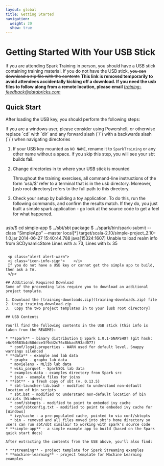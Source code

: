```yaml
---
layout: global
title: Getting Started
navigation:
  weight: 20
  show: true
---
```


# Getting Started With Your USB Stick

If you are attending Spark Training in person, you should have a USB stick containing training material. 
If you do not have the USB stick,  <s>you can download a zip file with the contents</s> 
 __This link is removed temporarily to avoid attendees accidentally kicking off a download. 
If you need the usb files to follow along from a remote location, please email__ *training-feedback@databricks.com*

## Quick Start 
After loading the USB key, you should perform the following steps:

<p class="alert alert-warn">
    <i class="icon-info-sign">    </i>
    If you are a windows user, please consider using Powershell, or otherwise replace `cd` with `dir`
    and any forward slash (`/`) with a backwards slash (`\`) when navigating directories
    </p>

1. If your USB key  mounted as `NO NAME`, rename it to `SparkTraining` or any other name without a space. 
If you skip this step, you will see your sbt builds fail. 

2. Change directories in to where your USB stick is mounted

    <p class="alert alert-warn">
    <i class="icon-info-sign">    </i>
    Throughout the training exercises, all command-line instructions of the form 'usb/$' refer to a 
    terminal that is in the usb directory. Moreover, [usb root directory] refers to the full path to this directory.
    </p>


3. Check your setup by building a toy application. To do this, run the following commands, 
and confirm the results match. If they do, you just built a simple spark application - go look at the
source code to get a feel for what happened.

   ~~~
usb/$ cd simple-app
$ ../sbt/sbt package
$ ../spark/bin/spark-submit --class "SimpleApp" --master local[*] target/scala-2.10/simple-project_2.10-1.0.jar
2014-06-27 15:40:44.788 java[15324:1607] Unable to load realm info from SCDynamicStore
Lines with a: 73, Lines with b: 35
   ~~~

    <p class="alert alert-warn">
    <i class="icon-info-sign">    </i>
    If you do not have a USB key or cannot get the simple app to build, then ask a TA.
    </p>

## Additional Required Download
Some of the proceeding labs require you to download an additional project template.

1. Download the [training-downloads.zip](training-downloads.zip) file
2. Unzip training-download.zip
3.  Copy the two project templates in to your [usb root directory]

## USB Contents

You'll find the following contents in the USB stick (this info is taken from the README):

 * **spark** - binary distribution @ Spark 1.0.1-SNAPSHOT (git hash: e6c90583b4d68ddce3f9dd2c76c8bbad593ad077)
     * conf/log4j.properties - WARN used for default level, Snappy warnings silenced
 * **data** - example and lab data
     * graphx - graphx lab data
     * movielens - MLlib lab data
     * wiki_parquet - SparkSQL lab data
     * examples-data - examples directory from Spark src
     * join - example files for joins
 * **sbt** - a fresh copy of sbt (v. 0.13.5)
     * sbt-launcher-lib.bash - modified to understand non-default location of bin scripts
     * sbt.bat - modified to understand non-default location of bin scripts [Windows]
     * conf/sbtopts - modified to point to embeded ivy cache
     * conf/sbtconfig.txt - modified to point to embeded ivy cache for [Windows]
     * ivy/cache - a pre-populated cache, pointed to via conf/sbtopts
     * bin - removed and all files moved into sbt's home directory so users can run sbt/sbt similair to working with spark's source code 
 * **simple-app** - a simple example app to build (based on the Spark quick start docs)

After extracting the contents from the USB above, you'll also find:
 
 * **streaming** - project template for Spark Streaming examples
 * **machine-learning** - project template for Machine Learning examples
